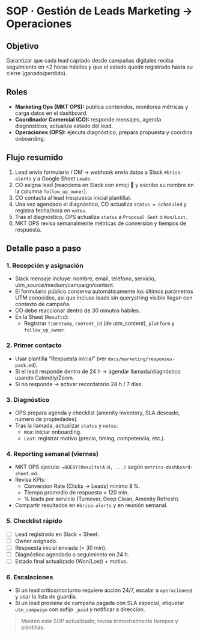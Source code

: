 # SOP · Gestión de Leads Marketing → Operaciones

## Objetivo

Garantizar que cada lead captado desde campañas digitales reciba seguimiento en <2 horas hábiles y que el estado quede registrado hasta su cierre (ganado/perdido).

## Roles

- **Marketing Ops (MKT OPS):** publica contenidos, monitorea métricas y carga datos en el dashboard.
- **Coordinador Comercial (CO):** responde mensajes, agenda diagnósticos, actualiza estado del lead.
- **Operaciones (OPS):** ejecuta diagnóstico, prepara propuesta y coordina onboarding.

## Flujo resumido

1. Lead envía formulario / DM → webhook envía datos a Slack `#brisa-alerts` y a Google Sheet `Leads`.
2. CO asigna lead (reacciona en Slack con emoji 👋 y escribe su nombre en la columna `follow_up_owner`).
3. CO contacta al lead (respuesta inicial plantilla).
4. Una vez agendado el diagnóstico, CO actualiza `status = Scheduled` y registra fecha/hora en `notes`.
5. Tras el diagnóstico, OPS actualiza `status` a `Proposal Sent` o `Won/Lost`.
6. MKT OPS revisa semanalmente métricas de conversión y tiempos de respuesta.

## Detalle paso a paso

### 1. Recepción y asignación

- Slack mensaje incluye: nombre, email, teléfono, servicio, utm_source/medium/campaign/content.
- El formulario público conserva automáticamente los últimos parámetros UTM conocidos, así que incluso leads sin querystring visible llegan con contexto de campaña.
- CO debe reaccionar dentro de 30 minutos hábiles.
- En la Sheet (`Results`):
  - Registrar `timestamp`, `content_id` (de utm_content), `platform` y `follow_up_owner`.

### 2. Primer contacto

- Usar plantilla “Respuesta inicial” (ver `docs/marketing/responses-pack.md`).
- Si el lead responde dentro de 24 h → agendar llamada/diagnóstico usando Calendly/Zoom.
- Si no responde → activar recordatorio 24 h / 7 días.

### 3. Diagnóstico

- OPS prepara agenda y checklist (amenity inventory, SLA deseado, número de propiedades).
- Tras la llamada, actualizar `status` y `notes`:
  - `Won`: iniciar onboarding.
  - `Lost`: registrar motivo (precio, timing, competencia, etc.).

### 4. Reporting semanal (viernes)

- MKT OPS ejecuta: `=QUERY(Results!A:H, ...)` según `metrics-dashboard-sheet.md`.
- Revisa KPIs:
  - Conversion Rate (Clicks → Leads) mínimo 8 %.
  - Tiempo promedio de respuesta < 120 min.
  - % leads por servicio (Turnover, Deep Clean, Amenity Refresh).
- Compartir resultados en `#brisa-alerts` y en reunión semanal.

### 5. Checklist rápido

- [ ] Lead registrado en Slack + Sheet.
- [ ] Owner asignado.
- [ ] Respuesta inicial enviada (< 30 min).
- [ ] Diagnóstico agendado o seguimiento en 24 h.
- [ ] Estado final actualizado (Won/Lost) + motivo.

### 6. Escalaciones

- Si un lead crítico/nocturno requiere acción 24/7, escalar a `operaciones@` y usar la lista de guardia.
- Si un lead proviene de campaña pagada con SLA especial, etiquetar `utm_campaign` con sufijo `_paid` y notificar a dirección.

> Mantén este SOP actualizado; revisa trimestralmente tiempos y plantillas.

